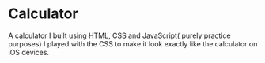 # Calculator
A calculator I built using HTML, CSS and JavaScript( purely practice purposes)
I played with the CSS to make it look exactly like the calculator on iOS devices.
